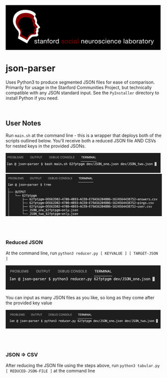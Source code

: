 <img src=".images/SSNL.jpg" width=500px>

# json-parser
 Uses Python3 to produce segmented JSON files for ease of comparison. Primarily for usage in the Stanford Communities Project, but technically compatible with any JSON standard input. See the `PyInstaller` directory to install Python if you need.

<br>

 ## User Notes
Run `main.sh` at the command line - this is a wrapper that deploys both of the scripts outlined below. You'll receive both a reduced JSON file AND CSVs for nested keys in the provided JSONs.

<img src="./.images/main.png" width=500px>

<img src=".images/tree.png" wdith=500px>

 <br> <br>

 ### Reduced JSON

 At the command line, run `python3 reducer.py [ KEYVALUE ] [ TARGET-JSON ]`

 <img src=".images/CL_one.png" width=500px>

 You can input as many JSON files as you like, so long as they come after the provided key value

 <img src=".images/CL_two.png" width=500px>


<br> <br>

### JSON => CSV

After reducing the JSON file using the steps above, run `python3 tabular.py [ REDUCED-JSON-FILE ]` at the command line
